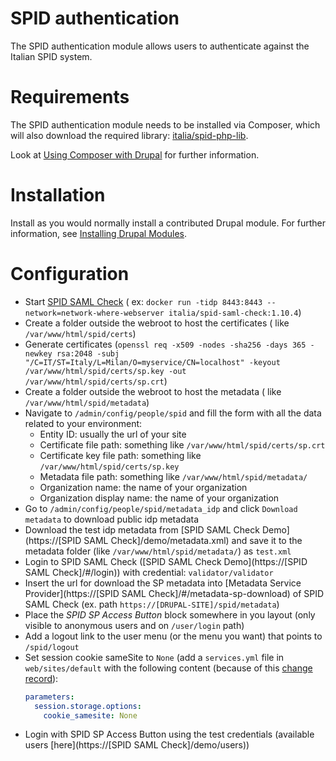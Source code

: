 # SPID authentication

The SPID authentication module allows users to authenticate against the Italian
SPID system.

# Requirements

The SPID authentication module needs to be installed via Composer, which will
also download the required
library: [italia/spid-php-lib](https://github.com/italia/spid-php-lib).

Look at [Using Composer with Drupal](https://www.drupal.org/node/2404989) for
further information.

# Installation

Install as you would normally install a contributed Drupal module.
For further information,
see [Installing Drupal Modules](https://www.drupal.org/docs/extending-drupal/installing-drupal-modules).

# Configuration

* Start [SPID SAML Check](https://github.com/italia/spid-saml-check) (
  ex: `docker run -tidp 8443:8443 --network=network-where-webserver italia/spid-saml-check:1.10.4`)
* Create a folder outside the webroot to host the certificates (
  like `/var/www/html/spid/certs`)
* Generate
  certificates (`openssl req -x509 -nodes -sha256 -days 365 -newkey rsa:2048 -subj "/C=IT/ST=Italy/L=Milan/O=myservice/CN=localhost" -keyout /var/www/html/spid/certs/sp.key -out /var/www/html/spid/certs/sp.crt`)
* Create a folder outside the webroot to host the metadata (
  like `/var/www/html/spid/metadata`)
* Navigate to `/admin/config/people/spid` and fill the form with all the data
  related to your environment:
    * Entity ID: usually the url of your site
    * Certificate file path: something like `/var/www/html/spid/certs/sp.crt`
    * Certificate key file path: something
      like `/var/www/html/spid/certs/sp.key`
    * Metadata file path: something like `/var/www/html/spid/metadata/`
    * Organization name: the name of your organization
    * Organization display name: the name of your organization
* Go to `/admin/config/people/spid/metadata_idp` and click `Download metadata`
  to download public idp metadata
* Download the test idp metadata
  from [SPID SAML Check Demo](https://[SPID SAML Check]/demo/metadata.xml) and
  save it to the metadata folder (like `/var/www/html/spid/metadata/`)
  as `test.xml`
* Login to SPID SAML
  Check ([SPID SAML Check Demo](https://[SPID SAML Check]/#/login)) with
  credential: `validator/validator`
* Insert the url for download the SP metadata
  into [Metadata Service Provider](https://[SPID SAML Check]/#/metadata-sp-download)
  of SPID SAML Check (ex. path `https://[DRUPAL-SITE]/spid/metadata`)
* Place the *SPID SP Access Button* block somewhere in you layout (only visible
  to anonymous users and on `/user/login` path)
* Add a logout link to the user menu (or the menu you want) that points
  to `/spid/logout`
* Set session cookie sameSite to `None` (add a `services.yml` file
  in `web/sites/default` with the following content (because of
  this [change record](https://www.drupal.org/node/3275352)):
  ```yaml
  parameters:
    session.storage.options:
      cookie_samesite: None
  ```
* Login with SPID SP Access Button using the test credentials (available
  users [here](https://[SPID SAML Check]/demo/users))
